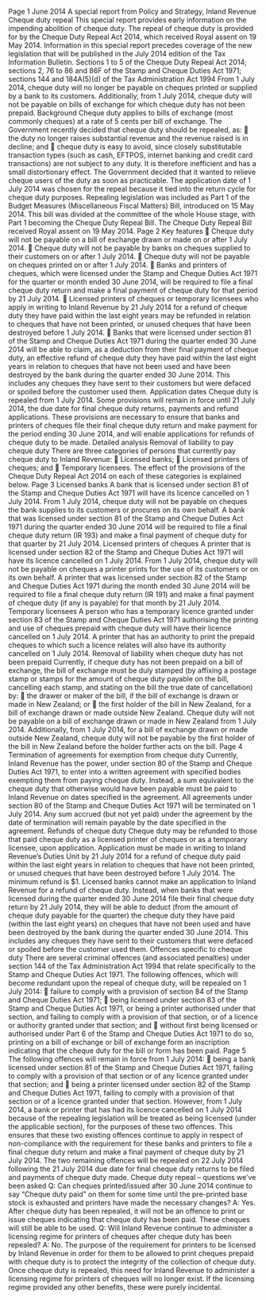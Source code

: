 Page 1 June 2014 A special report from Policy and Strategy, Inland Revenue Cheque duty repeal This special report provides early information on the impending abolition of cheque duty. The repeal of cheque duty is provided for by the Cheque Duty Repeal Act 2014, which received Royal assent on 19 May 2014. Information in this special report precedes coverage of the new legislation that will be published in the July 2014 edition of the Tax Information Bulletin. Sections 1 to 5 of the Cheque Duty Repeal Act 2014; sections 2, 76 to 86 and 86F of the Stamp and Cheque Duties Act 1971; sections 144 and 184A(5)(d) of the Tax Administration Act 1994 From 1 July 2014, cheque duty will no longer be payable on cheques printed or supplied by a bank to its customers. Additionally, from 1 July 2014, cheque duty will not be payable on bills of exchange for which cheque duty has not been prepaid. Background Cheque duty applies to bills of exchange (most commonly cheques) at a rate of 5 cents per bill of exchange. The Government recently decided that cheque duty should be repealed, as:  the duty no longer raises substantial revenue and the revenue raised is in decline; and  cheque duty is easy to avoid, since closely substitutable transaction types (such as cash, EFTPOS, internet banking and credit card transactions) are not subject to any duty. It is therefore inefficient and has a small distortionary effect. The Government decided that it wanted to relieve cheque users of the duty as soon as practicable. The application date of 1 July 2014 was chosen for the repeal because it tied into the return cycle for cheque duty purposes. Repealing legislation was included as Part 1 of the Budget Measures (Miscellaneous Fiscal Matters) Bill, introduced on 15 May 2014. This bill was divided at the committee of the whole House stage, with Part 1 becoming the Cheque Duty Repeal Bill. The Cheque Duty Repeal Bill received Royal assent on 19 May 2014. Page 2 Key features  Cheque duty will not be payable on a bill of exchange drawn or made on or after 1 July 2014.  Cheque duty will not be payable by banks on cheques supplied to their customers on or after 1 July 2014.  Cheque duty will not be payable on cheques printed on or after 1 July 2014.  Banks and printers of cheques, which were licensed under the Stamp and Cheque Duties Act 1971 for the quarter or month ended 30 June 2014, will be required to file a final cheque duty return and make a final payment of cheque duty for that period by 21 July 2014.  Licensed printers of cheques or temporary licensees who apply in writing to Inland Revenue by 21 July 2014 for a refund of cheque duty they have paid within the last eight years may be refunded in relation to cheques that have not been printed, or unused cheques that have been destroyed before 1 July 2014.  Banks that were licensed under section 81 of the Stamp and Cheque Duties Act 1971 during the quarter ended 30 June 2014 will be able to claim, as a deduction from their final payment of cheque duty, an effective refund of cheque duty they have paid within the last eight years in relation to cheques that have not been used and have been destroyed by the bank during the quarter ended 30 June 2014. This includes any cheques they have sent to their customers but were defaced or spoiled before the customer used them. Application dates Cheque duty is repealed from 1 July 2014. Some provisions will remain in force until 21 July 2014, the due date for final cheque duty returns, payments and refund applications. These provisions are necessary to ensure that banks and printers of cheques file their final cheque duty return and make payment for the period ending 30 June 2014, and will enable applications for refunds of cheque duty to be made. Detailed analysis Removal of liability to pay cheque duty There are three categories of persons that currently pay cheque duty to Inland Revenue:  Licensed banks;  Licensed printers of cheques; and  Temporary licensees. The effect of the provisions of the Cheque Duty Repeal Act 2014 on each of these categories is explained below. Page 3 Licensed banks A bank that is licensed under section 81 of the Stamp and Cheque Duties Act 1971 will have its licence cancelled on 1 July 2014. From 1 July 2014, cheque duty will not be payable on cheques the bank supplies to its customers or procures on its own behalf. A bank that was licensed under section 81 of the Stamp and Cheque Duties Act 1971 during the quarter ended 30 June 2014 will be required to file a final cheque duty return (IR 193) and make a final payment of cheque duty for that quarter by 21 July 2014. Licensed printers of cheques A printer that is licensed under section 82 of the Stamp and Cheque Duties Act 1971 will have its licence cancelled on 1 July 2014. From 1 July 2014, cheque duty will not be payable on cheques a printer prints for the use of its customers or on its own behalf. A printer that was licensed under section 82 of the Stamp and Cheque Duties Act 1971 during the month ended 30 June 2014 will be required to file a final cheque duty return (IR 191) and make a final payment of cheque duty (if any is payable) for that month by 21 July 2014. Temporary licensees A person who has a temporary licence granted under section 83 of the Stamp and Cheque Duties Act 1971 authorising the printing and use of cheques prepaid with cheque duty will have their licence cancelled on 1 July 2014. A printer that has an authority to print the prepaid cheques to which such a licence relates will also have its authority cancelled on 1 July 2014. Removal of liability when cheque duty has not been prepaid Currently, if cheque duty has not been prepaid on a bill of exchange, the bill of exchange must be duly stamped (by affixing a postage stamp or stamps for the amount of cheque duty payable on the bill, cancelling each stamp, and stating on the bill the true date of cancellation) by:  the drawer or maker of the bill, if the bill of exchange is drawn or made in New Zealand; or  the first holder of the bill in New Zealand, for a bill of exchange drawn or made outside New Zealand. Cheque duty will not be payable on a bill of exchange drawn or made in New Zealand from 1 July 2014. Additionally, from 1 July 2014, for a bill of exchange drawn or made outside New Zealand, cheque duty will not be payable by the first holder of the bill in New Zealand before the holder further acts on the bill. Page 4 Termination of agreements for exemption from cheque duty Currently, Inland Revenue has the power, under section 80 of the Stamp and Cheque Duties Act 1971, to enter into a written agreement with specified bodies exempting them from paying cheque duty. Instead, a sum equivalent to the cheque duty that otherwise would have been payable must be paid to Inland Revenue on dates specified in the agreement. All agreements under section 80 of the Stamp and Cheque Duties Act 1971 will be terminated on 1 July 2014. Any sum accrued (but not yet paid) under the agreement by the date of termination will remain payable by the date specified in the agreement. Refunds of cheque duty Cheque duty may be refunded to those that paid cheque duty as a licensed printer of cheques or as a temporary licensee, upon application. Application must be made in writing to Inland Revenue’s Duties Unit by 21 July 2014 for a refund of cheque duty paid within the last eight years in relation to cheques that have not been printed, or unused cheques that have been destroyed before 1 July 2014. The minimum refund is $1. Licensed banks cannot make an application to Inland Revenue for a refund of cheque duty. Instead, when banks that were licensed during the quarter ended 30 June 2014 file their final cheque duty return by 21 July 2014, they will be able to deduct (from the amount of cheque duty payable for the quarter) the cheque duty they have paid (within the last eight years) on cheques that have not been used and have been destroyed by the bank during the quarter ended 30 June 2014. This includes any cheques they have sent to their customers that were defaced or spoiled before the customer used them. Offences specific to cheque duty There are several criminal offences (and associated penalties) under section 144 of the Tax Administration Act 1994 that relate specifically to the Stamp and Cheque Duties Act 1971. The following offences, which will become redundant upon the repeal of cheque duty, will be repealed on 1 July 2014:  failure to comply with a provision of section 84 of the Stamp and Cheque Duties Act 1971;  being licensed under section 83 of the Stamp and Cheque Duties Act 1971, or being a printer authorised under that section, and failing to comply with a provision of that section, or of a licence or authority granted under that section; and  without first being licensed or authorised under Part 6 of the Stamp and Cheque Duties Act 1971 to do so, printing on a bill of exchange or bill of exchange form an inscription indicating that the cheque duty for the bill or form has been paid. Page 5 The following offences will remain in force from 1 July 2014:  being a bank licensed under section 81 of the Stamp and Cheque Duties Act 1971, failing to comply with a provision of that section or of any licence granted under that section; and  being a printer licensed under section 82 of the Stamp and Cheque Duties Act 1971, failing to comply with a provision of that section or of a licence granted under that section. However, from 1 July 2014, a bank or printer that has had its licence cancelled on 1 July 2014 because of the repealing legislation will be treated as being licensed (under the applicable section), for the purposes of these two offences. This ensures that these two existing offences continue to apply in respect of non-compliance with the requirement for these banks and printers to file a final cheque duty return and make a final payment of cheque duty by 21 July 2014. The two remaining offences will be repealed on 22 July 2014 following the 21 July 2014 due date for final cheque duty returns to be filed and payments of cheque duty made. Cheque duty repeal – questions we’ve been asked Q: Can cheques printed/issued after 30 June 2014 continue to say “Cheque duty paid” on them for some time until the pre-printed base stock is exhausted and printers have made the necessary changes? A: Yes. After cheque duty has been repealed, it will not be an offence to print or issue cheques indicating that cheque duty has been paid. These cheques will still be able to be used. Q: Will Inland Revenue continue to administer a licensing regime for printers of cheques after cheque duty has been repealed? A: No. The purpose of the requirement for printers to be licensed by Inland Revenue in order for them to be allowed to print cheques prepaid with cheque duty is to protect the integrity of the collection of cheque duty. Once cheque duty is repealed, this need for Inland Revenue to administer a licensing regime for printers of cheques will no longer exist. If the licensing regime provided any other benefits, these were purely incidental.